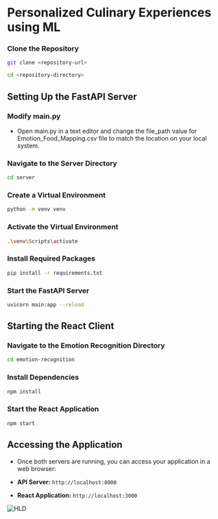 # Personalized Culinary Experiences using ML

### Clone the Repository
```bash
git clone <repository-url>

cd <repository-directory>
```

## Setting Up the FastAPI Server

### Modify main.py

- Open main.py in a text editor and change the file_path value for Emotion_Food_Mapping.csv file to match the location on your local system.

### Navigate to the Server Directory
```bash
cd server
```

### Create a Virtual Environment
```bash
python -m venv venv
```

### Activate the Virtual Environment
```bash
.\venv\Scripts\activate
```

### Install Required Packages
```bash
pip install -r requirements.txt
```

### Start the FastAPI Server
```bash
uvicorn main:app --reload
```


## Starting the React Client

### Navigate to the Emotion Recognition Directory
```bash
cd emotion-recognition
```

### Install Dependencies
```bash
npm install
```

### Start the React Application
```bash
npm start
```


## Accessing the Application
- Once both servers are running, you can access your application in a web browser:

- **API Server:** `http://localhost:8000`

- **React Application:** `http://localhost:3000`

![HLD](https://github.com/user-attachments/assets/7fc45a55-882a-4217-a91f-7a1303080a1b)

